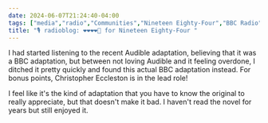 ```yaml
---
date: 2024-06-07T21:24:40-04:00
tags: ["media","radio","Communities","Nineteen Eighty-Four","BBC Radio","Christopher Eccleston","Audible"]
title: "🎙️ radioblog: ❤️❤️❤️❤️🖤 for Nineteen Eighty-Four "
---
```

I had started listening to the recent Audible adaptation, believing that it was a BBC adaptation, but between not loving Audible and it feeling overdone, I ditched it pretty quickly and found this actual BBC adaptation instead. For bonus points, Christopher Eccleston is in the lead role!

I feel like it's the kind of adaptation that you have to know the original to really appreciate, but that doesn't make it bad. I haven't read the novel for years but still enjoyed it.